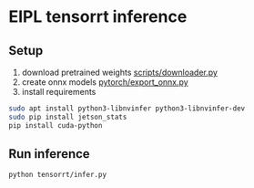 # EIPL tensorrt inference

## Setup

1. download pretrained weights [scripts/downloader.py](scripts/downloader.py)
2. create onnx models [pytorch/export_onnx.py](pytorch/export_onnx.py)
3. install requirements
```bash
sudo apt install python3-libnvinfer python3-libnvinfer-dev
sudo pip install jetson_stats
pip install cuda-python
```

## Run inference

```bash
python tensorrt/infer.py
```
